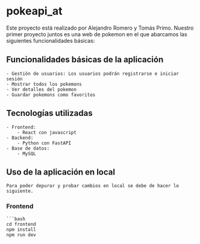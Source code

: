# pokeapi_at
Este proyecto está realizado por Alejandro Romero y Tomás Primo. Nuestro primer proyecto juntos es una web de pokemon en el que abarcamos las siguientes funcionalidades básicas:

## Funcionalidades básicas de la aplicación
    - Gestión de usuarios: Los usuarios podrán registrarse e iniciar sesión
    - Mostrar todos los pokemons
    - Ver detalles del pokemon
    - Guardar pokemons como favoritos

## Tecnologías utilizadas
    - Frontend:
        - React con javascript
    - Backend:
        - Python con FastAPI
    - Base de datos:
        - MySQL

## Uso de la aplicación en local

    Para poder depurar y probar cambios en local se debe de hacer lo siguiente.

### Frontend

    ```bash
    cd frontend
    npm install
    npm run dev

